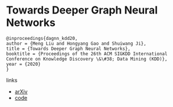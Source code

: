 # Towards Deeper Graph Neural Networks

```
@inproceedings{dagnn_kdd20,
author = {Meng Liu and Hongyang Gao and Shuiwang Ji},
title = {Towards Deeper Graph Neural Networks},
booktitle = {Proceedings of the 26th ACM SIGKDD International Conference on Knowledge Discovery \&\#38; Data Mining (KDD)},
year = {2020}
}
```

links
- [arXiv](https://arxiv.org/abs/2007.09296)
- [code](https://github.com/divelab/DeeperGNN)
